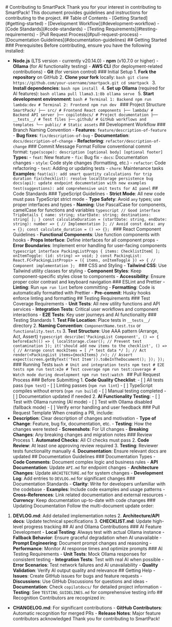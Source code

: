 <!-- This file provides guidelines for contributing to SmartPack. Keep this comment at the top; do not overwrite or remove it when updating the document. DOCUMENT PURPOSE:
- Define development workflow and contribution standards - Establish code quality requirements and review processes - Guide new contributors through setup and submission procedures - Maintain project consistency and quality standards HOW TO UPDATE:
1. WORKFLOW CHANGES: Update when development processes, tools, or standards change 2. TOOL UPDATES: Modify when adding new linting rules, testing frameworks, or development tools 3. PROCESS REFINEMENT: Adjust guidelines based on contributor feedback and project evolution 4. STANDARDS EVOLUTION: Update coding standards and best practices as they mature 5. REGULAR REVIEW: Review quarterly or when onboarding new team members FORMATTING RULES:
- Use clear step-by-step instructions for setup and submission processes - Include code examples for common patterns and standards - Reference specific files, commands, and tools with proper formatting - Maintain sections for different types of contributions (features, bugs, docs) - Keep prerequisites and setup instructions up-to-date with current project state --> # Contributing to SmartPack Thank you for your interest in contributing to SmartPack! This document provides guidelines and instructions for contributing to the project. ## Table of Contents - [Getting Started](#getting-started) - [Development Workflow](#development-workflow) - [Code Standards](#code-standards) - [Testing Requirements](#testing-requirements) - [Pull Request Process](#pull-request-process) - [Documentation Guidelines](#documentation-guidelines) ## Getting Started ### Prerequisites Before contributing, ensure you have the following installed:
- **Node.js** (LTS version - currently v20.14.0) - **npm** (v10.7.0 or higher) - **Ollama** (for AI functionality testing) - **AWS CLI** (for deployment-related contributions) - **Git** (for version control) ### Initial Setup 1. **Fork the repository** on GitHub 2. **Clone your fork** locally: ```bash git clone https://github.com/your-username/smartpack.git cd smartpack ``` 3. **Install dependencies**: ```bash npm install ``` 4. **Set up Ollama** (required for AI features): ```bash ollama pull llama3.1:8b ollama serve ``` 5. **Start development environment**: ```bash # Terminal 1: Backend npm run lambda:dev # Terminal 2: Frontend npm run dev ``` ### Project Structure ``` SmartPack/ ├── src/ # Frontend React components ├── lambda/ # Backend API server ├── copilotdocs/ # Project documentation ├── __tests__/ # Test files ├──.github/ # GitHub workflows and templates └── public/ # Static assets ``` ## Development Workflow ### Branch Naming Convention - **Features**: `feature/description-of-feature` - **Bug fixes**: `fix/description-of-bug` - **Documentation**: `docs/description-of-change` - **Refactoring**: `refactor/description-of-change` ### Commit Message Format Follow conventional commit format:
``` type(scope): description [optional body] [optional footer] ``` **Types:** - `feat`: New feature - `fix`: Bug fix - `docs`: Documentation changes - `style`: Code style changes (formatting, etc.) - `refactor`: Code refactoring - `test`: Adding or updating tests - `chore`: Maintenance tasks **Examples:** ``` feat(ai): add smart quantity calculations for trip duration fix(checklist): resolve localStorage persistence bug docs(api): update endpoint documentation with new examples test(suggestions): add comprehensive unit tests for AI panel ``` ## Code Standards ### TypeScript Guidelines - **Strict Mode**: All new code must pass TypeScript strict mode - **Type Safety**: Avoid `any` types; use proper interfaces and types - **Naming**: Use PascalCase for components, camelCase for functions and variables ```typescript // Good interface TripDetails { name: string; startDate: string; destinations: string[ ]; } const calculateDuration = (startDate: string, endDate: string): number => { // Implementation }; // Avoid const data: any = {}; const calculate_duration = () => {}; ``` ### React Component Guidelines - **Functional Components**: Use function components with hooks - **Props Interface**: Define interfaces for all component props - **Error Boundaries**: Implement error handling for user-facing components ```typescript interface PackingListProps { items: ChecklistItem[ ]; onItemToggle: (id: string) => void; } const PackingList: React.FC<PackingListProps> = ({ items, onItemToggle }) => { // Component implementation }; ``` ### CSS and Styling - **Tailwind CSS**: Use Tailwind utility classes for styling - **Component Styles**: Keep component-specific styles close to components - **Accessibility**: Ensure proper color contrast and keyboard navigation ### ESLint and Prettier - **Linting**: Run `npm run lint` before committing - **Formatting**: Code is automatically formatted with Prettier - **Pre-commit**: Husky hooks enforce linting and formatting ## Testing Requirements ### Test Coverage Requirements - **Unit Tests**: All new utility functions and API services - **Integration Tests**: Critical user workflows and component interactions - **E2E Tests**: Key user journeys and AI functionality ### Testing Standards 1. **Test File Location**: Place tests in `__tests__/` directory 2. **Naming Convention**: `ComponentName.test.tsx` or `functionality.test.ts` 3. **Test Structure**: Use AAA pattern (Arrange, Act, Assert) ```typescript describe('PackingList Component', () => { beforeEach(() => { localStorage.clear(); // Prevent test contamination }); it('should add new items to the checklist', () => { // Arrange const mockItems = [ /* test data */ ]; // Act render(<PackingList items={mockItems} />); // Assert expect(screen.getByText('Test Item')).toBeInTheDocument(); }); }); ``` ### Running Tests ```bash # Unit and integration tests npm test # E2E tests npm run test:e2e # Test coverage npm run test:coverage # Watch mode during development npm run test:watch ``` ## Pull Request Process ### Before Submitting 1. **Code Quality Checklist**: - [ ] All tests pass (`npm test`) - [ ] Linting passes (`npm run lint`) - [ ] TypeScript compiles without errors (`npm run build`) - [ ] Manual testing completed - [ ] Documentation updated if needed 2. **AI Functionality Testing**: - [ ] Test with Ollama running (AI mode) - [ ] Test with Ollama disabled (fallback mode) - [ ] Verify error handling and user feedback ### Pull Request Template When creating a PR, include:
- **Description**: Clear description of changes and motivation - **Type of Change**: Feature, bug fix, documentation, etc. - **Testing**: How the changes were tested - **Screenshots**: For UI changes - **Breaking Changes**: Any breaking changes and migration notes ### Review Process 1. **Automated Checks**: All CI checks must pass 2. **Code Review**: At least one approving review required 3. **Testing**: Reviewer tests functionality manually 4. **Documentation**: Ensure relevant docs are updated ## Documentation Guidelines ### Documentation Types - **Code Comments**: Document complex logic and business rules - **API Documentation**: Update `API.md` for endpoint changes - **Architecture Changes**: Update `ARCHITECTURE.md` for system changes - **Development Log**: Add entries to `DEVLOG.md` for significant changes ### Documentation Standards - **Clarity**: Write for developers unfamiliar with the codebase - **Examples**: Include code examples and usage patterns - **Cross-References**: Link related documentation and external resources - **Currency**: Keep documentation up-to-date with code changes ### Updating Documentation Follow the multi-document update order:
1. **DEVLOG.md**: Add detailed implementation notes 2. **Architecture/API docs**: Update technical specifications 3. **CHECKLIST.md**: Update high-level progress tracking ## AI and Ollama Contributions ### AI Feature Development - **Local Testing**: Always test with actual Ollama instance - **Fallback Behavior**: Ensure graceful degradation when AI unavailable - **Prompt Engineering**: Document prompt changes and reasoning - **Performance**: Monitor AI response times and optimize prompts ### AI Testing Requirements - **Unit Tests**: Mock Ollama responses for consistent testing - **Integration Tests**: Test with real AI when possible - **Error Scenarios**: Test network failures and AI unavailability - **Quality Validation**: Verify AI output quality and relevance ## Getting Help - **Issues**: Create GitHub issues for bugs and feature requests - **Discussions**: Use GitHub Discussions for questions and ideas - **Documentation**: Check `copilotdocs/` for detailed project information - **Testing**: See `TESTING_GUIDELINES.md` for comprehensive testing info ## Recognition Contributors are recognized in:
- **CHANGELOG.md**: For significant contributions - **GitHub Contributors**: Automatic recognition for merged PRs - **Release Notes**: Major feature contributors acknowledged Thank you for contributing to SmartPack! 